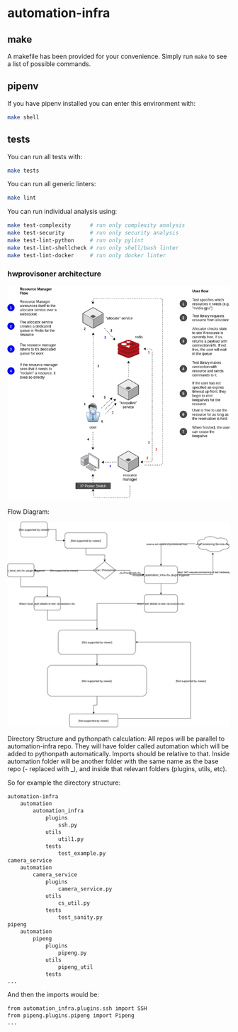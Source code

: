automation-infra
================

make
----

A makefile has been provided for your convenience. Simply run `make` to see a
list of possible commands.

pipenv
------

If you have pipenv installed you can enter this environment with:

```sh
make shell
```

tests
-----

You can run all tests with:

```sh
make tests
```

You can run all generic linters:

```sh
make lint
```

You can run individual analysis using:

```sh
make test-complexity      # run only complexity analysis
make test-security        # run only security analysis
make test-lint-python     # run only pylint
make test-lint-shellcheck # run only shell/bash linter
make test-lint-docker     # run only docker linter
```

### hwprovisoner architecture

![hwprovisioner architecture](./hwprovisioner/media/hw_provisioner.png)

Flow Diagram:

![Alt](media/automation_infra_flow_design.svg)


Directory Structure and pythonpath calculation:
All repos will be parallel to automation-infra repo.
They will have folder called automation which will be added to pythonpath automatically. Imports should be relative to that.
Inside automation folder will be another folder with the same name as the base repo (- replaced with _), and inside that relevant folders (plugins, utils, etc).

So for example the directory structure:
```
automation-infra
    automation
        automation_infra
            plugins
                ssh.py
            utils
                util1.py
            tests
                test_example.py
camera_service
    automation
        camera_service
            plugins
                camera_service.py
            utils
                cs_util.py
            tests
                test_sanity.py
pipeng
    automation
        pipeng
            plugins
                pipeng.py
            utils
                pipeng_util
            tests
...
```
And then the imports would be:
```
from automation_infra.plugins.ssh import SSH
from pipeng.plugins.pipeng import Pipeng
...
